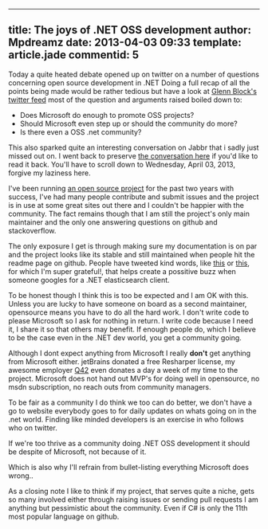 ---
title: The joys of .NET OSS development
author: Mpdreamz
date: 2013-04-03 09:33
template: article.jade
commentid: 5
----

Today a quite heated debate opened up on twitter on a number of questions concerning open source development in .NET
Doing a full recap of all the points being made would be rather tedious but have a look at [Glenn Block's twitter feed](https://www.twitter.com/gblock) most of the question and arguments raised boiled down to:

* Does Microsoft do enough to promote OSS projects?
* Should Microsoft even step up or should the community do more?
* Is there even a OSS .net community?

This also sparked quite an interesting conversation on Jabbr that i sadly just missed out on. I went back to preserve [the conversation here](jabbr-oss-room-convo.html) if you'd like to read it back. You'll have to scroll down to Wednesday, April 03, 2013, forgive my laziness here.

I've been running [an open source project](https://www.github.com/Mpdreamz/NEST) for the past two years with success, I've had many people contribute and submit issues and the project is in use at some great sites out there and I couldn't be happier with the community. The fact remains though that I am still the project's only main maintainer and the only one answering questions on github and stackoverflow. 

The only exposure I get is through making sure my documentation is on par and the project looks like its stable and still maintained when people hit the readme page on github. People have tweeted kind words, like [this](https://twitter.com/jptoto/status/287329848249167873) or [this](https://twitter.com/montesinnos/status/318811105478725634), for which I'm super grateful!, that helps create a possitive buzz when someone googles for a .NET elasticsearch client.

To be honest though I think this is too be expected and I am OK with this. Unless you are lucky to have someone on board as a second maintainer, opensource means you have to do all the hard work. I don't write code to please Microsoft so I ask for nothing in return. I write code because I need it, I share it so that others may benefit. If enough people do, which I believe to be the case even in the .NET dev world, you get a community going. 

Although I dont expect anything from Microsoft I really **don't** get anything from Microsoft either. jetBrains donated a free Resharper license, my awesome employer [Q42](http://www.q42.nl) even donates a day a week of my time to the project. 
Microsoft does not hand out MVP's for doing well in opensource, no msdn subscription, no reach outs from community managers.

To be fair as a community I do think we too can do better, we don't have a go to website everybody goes to for daily updates on whats going on in the .net world. Finding like minded developers is an exercise in who follows who on twitter.

If we're too thrive as a community doing .NET OSS development it should be despite of Microsoft, not because of it. 

Which is also why I'll refrain from bullet-listing everything Microsoft does wrong..

As a closing note I like to think if my project, that serves quite a niche, gets so many involved either through raising issues or sending pull requests I am anything but pessimistic about the community. Even if C# is only the 11th most popular language on github. 

